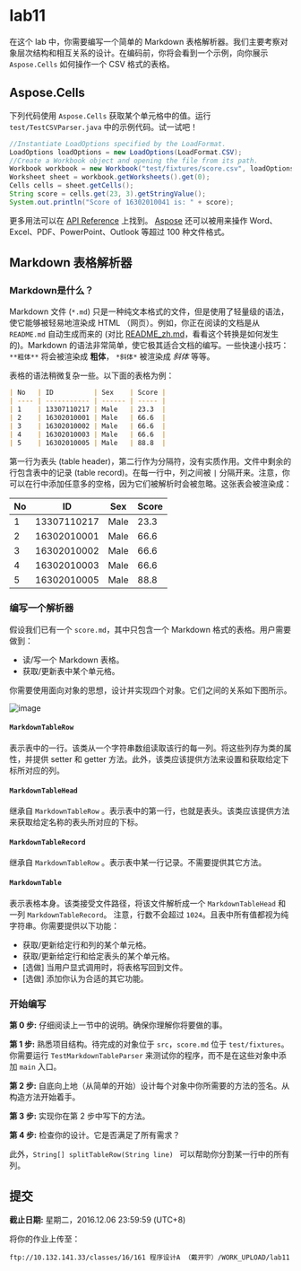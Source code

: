 # lab11
在这个 lab 中，你需要编写一个简单的 Markdown 表格解析器。我们主要考察对象层次结构和相互关系的设计。在编码前，你将会看到一个示例，向你展示 `Aspose.Cells` 如何操作一个 CSV 格式的表格。

## Aspose.Cells

下列代码使用  `Aspose.Cells` 获取某个单元格中的值。运行 `test/TestCSVParser.java` 中的示例代码。试一试吧！

```java
//Instantiate LoadOptions specified by the LoadFormat.
LoadOptions loadOptions = new LoadOptions(LoadFormat.CSV);
//Create a Workbook object and opening the file from its path.
Workbook workbook = new Workbook("test/fixtures/score.csv", loadOptions);
Worksheet sheet = workbook.getWorksheets().get(0);
Cells cells = sheet.getCells();
String score = cells.get(23, 3).getStringValue();
System.out.println("Score of 16302010041 is: " + score);
```

更多用法可以在 [API Reference](http://www.aspose.com/api/java/cells/com.aspose.cells/classes/Worksheet) 上找到。 [Aspose](http://www.aspose.com/products/total/java) 还可以被用来操作 Word、Excel、PDF、PowerPoint、Outlook 等超过 100 种文件格式。

## Markdown 表格解析器

### Markdown是什么？

Markdown 文件 (`*.md`) 只是一种纯文本格式的文件，但是使用了轻量级的语法，使它能够被轻易地渲染成 HTML （网页）。例如，你正在阅读的文档是从 `README.md` 自动生成而来的 (对比 [README_zh.md](https://raw.githubusercontent.com/java-a/lab11/master/README_zh.md)，看看这个转换是如何发生的)。Markdown 的语法非常简单，使它极其适合文档的编写。一些快速小技巧： `**粗体**` 将会被渲染成 **粗体**， `*斜体*` 被渲染成 *斜体* 等等。

表格的语法稍微复杂一些。以下面的表格为例：

```markdown
| No   | ID          | Sex    | Score |
| ---- | ----------- | ------ | ----- |
| 1    | 13307110217 | Male   | 23.3  |
| 2    | 16302010001 | Male   | 66.6  |
| 3    | 16302010002 | Male   | 66.6  |
| 4    | 16302010003 | Male   | 66.6  |
| 5    | 16302010005 | Male   | 88.8  |
```

第一行为表头 (table header)，第二行作为分隔符，没有实质作用。文件中剩余的行包含表中的记录 (table record)。在每一行中，列之间被 `|` 分隔开来。注意，你可以在行中添加任意多的空格，因为它们被解析时会被忽略。这张表会被渲染成：

| No   | ID          | Sex  | Score |
| ---- | ----------- | ---- | ----- |
| 1    | 13307110217 | Male | 23.3  |
| 2    | 16302010001 | Male | 66.6  |
| 3    | 16302010002 | Male | 66.6  |
| 4    | 16302010003 | Male | 66.6  |
| 5    | 16302010005 | Male | 88.8  |

### 编写一个解析器

假设我们已有一个 `score.md`，其中只包含一个 Markdown 格式的表格。用户需要做到：

- 读/写一个 Markdown 表格。
- 获取/更新表中某个单元格。

你需要使用面向对象的思想，设计并实现四个对象。它们之间的关系如下图所示。

![image](https://cloud.githubusercontent.com/assets/7262715/20804637/ae1552ac-b82e-11e6-9073-08f4aa7c6cdb.png)

#### `MarkdownTableRow`

表示表中的一行。该类从一个字符串数组读取该行的每一列。将这些列存为类的属性，并提供 setter 和 getter 方法。此外，该类应该提供方法来设置和获取给定下标所对应的列。

#### `MarkdownTableHead`

继承自 `MarkdownTableRow` 。表示表中的第一行，也就是表头。该类应该提供方法来获取给定名称的表头所对应的下标。

#### `MarkdownTableRecord`

继承自 `MarkdownTableRow` 。表示表中某一行记录。不需要提供其它方法。

#### `MarkdownTable`

表示表格本身。该类接受文件路径，将该文件解析成一个 `MarkdownTableHead` 和一列 `MarkdownTableRecord`。 注意，行数不会超过 `1024`。且表中所有值都视为纯字符串。你需要提供以下功能：

- 获取/更新给定行和列的某个单元格。
- 获取/更新给定行和给定表头的某个单元格。
- [选做] 当用户显式调用时，将表格写回到文件。
- [选做] 添加你认为合适的其它功能。

### 开始编写

**第 0 步:** 仔细阅读上一节中的说明。确保你理解你将要做的事。

**第 1 步:** 熟悉项目结构。待完成的对象位于 `src`，`score.md` 位于 `test/fixtures`。你需要运行 `TestMarkdownTableParser` 来测试你的程序，而不是在这些对象中添加 `main` 入口。

**第 2 步:** 自底向上地（从简单的开始）设计每个对象中你所需要的方法的签名。从构造方法开始着手。

**第 3 步:** 实现你在第 2 步中写下的方法。

**第 4 步:** 检查你的设计。它是否满足了所有需求？

此外，`String[] splitTableRow(String line) ` 可以帮助你分割某一行中的所有列。

## 提交

**截止日期:** 星期二，2016.12.06 23:59:59 (UTC+8)

将你的作业上传至：

```shell
ftp://10.132.141.33/classes/16/161 程序设计A （戴开宇）/WORK_UPLOAD/lab11
```
